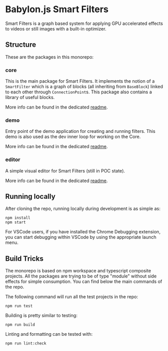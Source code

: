 # Babylon.js Smart Filters

Smart Filters is a graph based system for applying GPU accelerated effects to videos or still images with a built-in optimizer.

## Structure

These are the packages in this monorepo:

### core

This is the main package for Smart Filters. It implements the notion of a `SmartFilter` which is a graph of blocks (all inheriting from `BaseBlock`) linked to each other through `ConnectionPoint`s. This package also contains a library of useful blocks.

More info can be found in the dedicated [readme](./packages/core/readme.md).

### demo

Entry point of the demo application for creating and running filters. This demo is also used as the dev inner loop for working on the Core.

More info can be found in the dedicated [readme](./packages/demo/readme.md).

### editor

A simple visual editor for Smart Filters (still in POC state).

More info can be found in the dedicated [readme](./packages/editor/readme.md).

## Running locally

After cloning the repo, running locally during development is as simple as:

```
npm install
npm start
```

For VSCode users, if you have installed the Chrome Debugging extension, you can start debugging within VSCode by using the appropriate launch menu.

## Build Tricks

The monorepo is based on npm workspace and typescript composite projects. All the packages are trying to be of type "module" without side effects for simple consumption. You can find below the main commands of the repo.

The following command will run all the test projects in the repo:

```
npm run test
```

Building is pretty similar to testing:

```
npm run build
```

Linting and formatting can be tested with:

```
npm run lint:check
```
